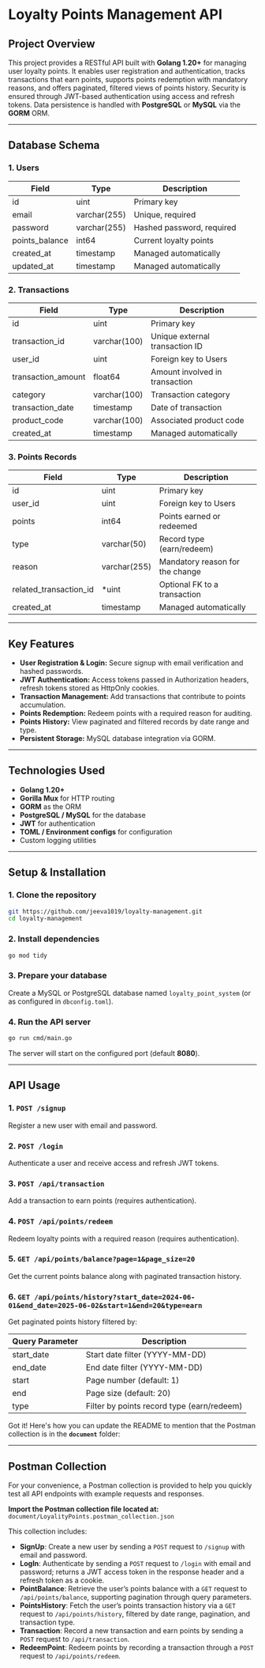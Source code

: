 # Loyalty Points Management API

## Project Overview

This project provides a RESTful API built with **Golang 1.20+** for managing user loyalty points. It enables user registration and authentication, tracks transactions that earn points, supports points redemption with mandatory reasons, and offers paginated, filtered views of points history. Security is ensured through JWT-based authentication using access and refresh tokens. Data persistence is handled with **PostgreSQL** or **MySQL** via the **GORM** ORM.

---

## Database Schema

### 1. Users

| Field           | Type         | Description               |
| --------------- | ------------ | ------------------------- |
| id              | uint         | Primary key               |
| email           | varchar(255) | Unique, required          |
| password        | varchar(255) | Hashed password, required |
| points\_balance | int64        | Current loyalty points    |
| created\_at     | timestamp    | Managed automatically     |
| updated\_at     | timestamp    | Managed automatically     |

### 2. Transactions

| Field               | Type         | Description                    |
| ------------------- | ------------ | ------------------------------ |
| id                  | uint         | Primary key                    |
| transaction\_id     | varchar(100) | Unique external transaction ID |
| user\_id            | uint         | Foreign key to Users           |
| transaction\_amount | float64      | Amount involved in transaction |
| category            | varchar(100) | Transaction category           |
| transaction\_date   | timestamp    | Date of transaction            |
| product\_code       | varchar(100) | Associated product code        |
| created\_at         | timestamp    | Managed automatically          |

### 3. Points Records

| Field                    | Type         | Description                     |
| ------------------------ | ------------ | ------------------------------- |
| id                       | uint         | Primary key                     |
| user\_id                 | uint         | Foreign key to Users            |
| points                   | int64        | Points earned or redeemed       |
| type                     | varchar(50)  | Record type (earn/redeem)       |
| reason                   | varchar(255) | Mandatory reason for the change |
| related\_transaction\_id | \*uint       | Optional FK to a transaction    |
| created\_at              | timestamp    | Managed automatically           |

---

## Key Features

* **User Registration & Login:** Secure signup with email verification and hashed passwords.
* **JWT Authentication:** Access tokens passed in Authorization headers, refresh tokens stored as HttpOnly cookies.
* **Transaction Management:** Add transactions that contribute to points accumulation.
* **Points Redemption:** Redeem points with a required reason for auditing.
* **Points History:** View paginated and filtered records by date range and type.
* **Persistent Storage:** MySQL database integration via GORM.

---

## Technologies Used

* **Golang 1.20+**
* **Gorilla Mux** for HTTP routing
* **GORM** as the ORM
* **PostgreSQL / MySQL** for the database
* **JWT** for authentication
* **TOML / Environment configs** for configuration
* Custom logging utilities

---

## Setup & Installation

### 1. Clone the repository

```bash
git https://github.com/jeeva1019/loyalty-management.git
cd loyalty-management
```

### 2. Install dependencies

```bash
go mod tidy
```

### 3. Prepare your database

Create a MySQL or PostgreSQL database named `loyalty_point_system` (or as configured in `dbconfig.toml`).

### 4. Run the API server

```bash
go run cmd/main.go
```

The server will start on the configured port (default **8080**).

---

## API Usage

### 1. `POST /signup`

Register a new user with email and password.

### 2. `POST /login`

Authenticate a user and receive access and refresh JWT tokens.

### 3. `POST /api/transaction`

Add a transaction to earn points (requires authentication).

### 4. `POST /api/points/redeem`

Redeem loyalty points with a required reason (requires authentication).

### 5. `GET /api/points/balance?page=1&page_size=20`

Get the current points balance along with paginated transaction history.

### 6. `GET /api/points/history?start_date=2024-06-01&end_date=2025-06-02&start=1&end=20&type=earn`

Get paginated points history filtered by:

| Query Parameter | Description                                |
| --------------- | ------------------------------------------ |
| start\_date     | Start date filter (YYYY-MM-DD)             |
| end\_date       | End date filter (YYYY-MM-DD)               |
| start           | Page number (default: 1)                   |
| end             | Page size (default: 20)                    |
| type            | Filter by points record type (earn/redeem) |

Got it! Here's how you can update the README to mention that the Postman collection is in the **`document`** folder:

---

## Postman Collection

For your convenience, a Postman collection is provided to help you quickly test all API endpoints with example requests and responses.

**Import the Postman collection file located at:**
`document/LoyalityPoints.postman_collection.json`

This collection includes:

* **SignUp**: Create a new user by sending a `POST` request to `/signup` with email and password.
* **LogIn**: Authenticate by sending a `POST` request to `/login` with email and password; returns a JWT access token in the response header and a refresh token as a cookie.
* **PointBalance**: Retrieve the user’s points balance with a `GET` request to `/api/points/balance`, supporting pagination through query parameters.
* **PointsHistory**: Fetch the user’s points transaction history via a `GET` request to `/api/points/history`, filtered by date range, pagination, and transaction type.
* **Transaction**: Record a new transaction and earn points by sending a `POST` request to `/api/transaction`.
* **RedeemPoint**: Redeem points by recording a transaction through a `POST` request to `/api/points/redeem`.
